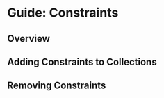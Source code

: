 # Guide: Constraints


## Overview



## Adding Constraints to Collections




## Removing Constraints
